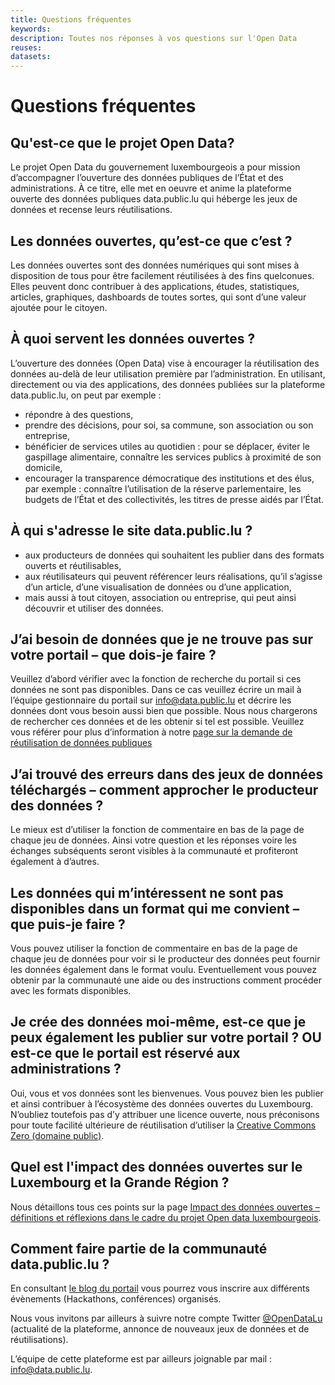 ```yaml
---
title: Questions fréquentes
keywords:
description: Toutes nos réponses à vos questions sur l'Open Data
reuses:
datasets:
---
```


# Questions fréquentes

## Qu'est-ce que le projet Open Data?

Le projet Open Data du gouvernement luxembourgeois a pour mission d’accompagner l’ouverture des données publiques de l’État et des administrations. À ce titre, elle met en oeuvre et anime la plateforme ouverte des données publiques data.public.lu qui héberge les jeux de données et recense leurs réutilisations.

## Les données ouvertes, qu’est-ce que c’est ?

Les données ouvertes sont des données numériques qui sont mises à disposition de tous pour être facilement réutilisées à des fins quelconues. Elles peuvent donc contribuer à des applications,  études, statistiques, articles, graphiques, dashboards de toutes sortes, qui sont d’une valeur ajoutée pour le citoyen.

## À quoi servent les données ouvertes ?

L’ouverture des données (Open Data) vise à encourager la réutilisation des données au-delà de leur utilisation première par l’administration. En utilisant, directement ou via des applications, des données publiées sur la plateforme data.public.lu, on peut par exemple :

*   répondre à des questions,
*   prendre des décisions, pour soi, sa commune, son association ou son entreprise,
*   bénéficier de services utiles au quotidien : pour se déplacer, éviter le gaspillage alimentaire, connaître les services publics à proximité de son domicile,
*   encourager la transparence démocratique des institutions et des élus, par exemple : connaître l’utilisation de la réserve parlementaire, les budgets de l’État et des collectivités, les titres de presse aidés par l’État.

## À qui s'adresse le site data.public.lu ?

*   aux producteurs de données qui souhaitent les publier dans des formats ouverts et réutilisables,
*   aux réutilisateurs qui peuvent référencer leurs réalisations, qu’il s’agisse d’un article, d’une visualisation de données ou d’une application,
*   mais aussi à tout citoyen, association ou entreprise, qui peut ainsi découvrir et utiliser des données.

## J’ai besoin de données que je ne trouve pas sur votre portail – que dois-je faire ?
Veuillez d’abord vérifier avec la fonction de recherche du portail si ces données ne sont pas disponibles. Dans ce cas veuillez écrire un mail à l’équipe gestionnaire du portail sur  info@data.public.lu et décrire les données dont vous besoin aussi bien que possible. Nous nous chargerons de rechercher ces données et de les obtenir si tel est possible. Veuillez vous référer pour plus d’information à notre [page sur la demande de réutilisation de données publiques](/fr/pages/requesting/) 

## J’ai trouvé des erreurs dans des jeux de données téléchargés – comment approcher le producteur des données ?
Le mieux est d’utiliser la fonction de commentaire en bas de la page de chaque jeu de données. Ainsi votre question et les réponses voire les échanges subséquents seront visibles à la communauté et profiteront également à d’autres.


## Les données qui m’intéressent ne sont pas disponibles dans un format qui me convient – que puis-je faire ?
Vous pouvez utiliser la fonction de commentaire en bas de la page de chaque jeu de données pour voir si le producteur des données peut fournir les données également dans le format voulu. Eventuellement vous pouvez obtenir par la communauté une aide ou des instructions comment procéder avec les formats disponibles.

## Je crée des données moi-même, est-ce que je peux également les publier sur votre portail ? OU est-ce que le portail est réservé aux administrations ? 
Oui, vous et vos données sont les bienvenues. Vous pouvez bien les publier et ainsi contribuer à l’écosystème des données ouvertes du Luxembourg. N’oubliez toutefois pas d’y attribuer une licence ouverte, nous préconisons pour toute facilité ultérieure de réutilisation d’utiliser la [Creative Commons Zero (domaine public)](https://creativecommons.org/publicdomain/zero/1.0/deed.fr).


## Quel est l'impact des données ouvertes sur le Luxembourg et la Grande Région ?

Nous détaillons tous ces points sur la page [Impact des données ouvertes – définitions et réflexions dans le cadre du projet Open data luxembourgeois](https://data.public.lu/fr/pages/impact/).

## Comment faire partie de la communauté data.public.lu ?

En consultant [le blog du portail](/fr/posts/) vous pourrez vous inscrire aux différents évènements (Hackathons, conférences) organisés.

Nous vous invitons par ailleurs à suivre notre compte Twitter [@OpenDataLu](https://twitter.com/opendatalu) (actualité de la plateforme, annonce de nouveaux jeux de données et de réutilisations).

L’équipe de cette plateforme est par ailleurs joignable par mail : info@data.public.lu.

